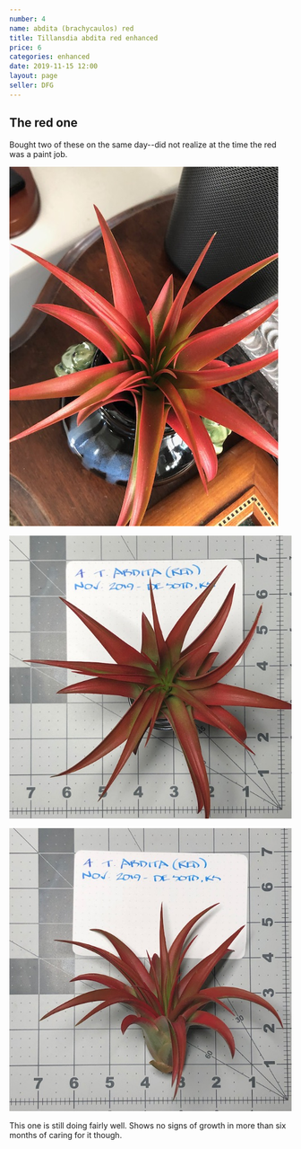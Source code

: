 ```yaml
---
number: 4
name: abdita (brachycaulos) red
title: Tillansdia abdita red enhanced
price: 6
categories: enhanced
date: 2019-11-15 12:00
layout: page
seller: DFG
---
```

## The red one

Bought two of these on the same day--did not realize at the time the red was a paint job.

!["Tillandsia abdita (brachycaulos)"](/i/IMG_5463.jpeg "Tillandsia abdita (brachycaulos)")

!["Tillandsia abdita (brachycaulos)"](/i/IMG_5867.jpeg "Tillandsia abdita (brachycaulos)")

!["Tillandsia abdita (brachycaulos)"](/i/IMG_5868.jpeg "Tillandsia abdita (brachycaulos)")

This one is still doing fairly well. Shows no signs of growth in more than six months of caring for it though.

